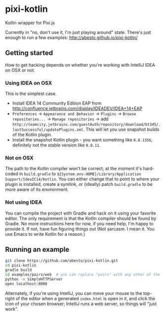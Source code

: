 # pixi-kotlin

Kotlin wrapper for Pixi.js

Currently in "no, don't use it, I'm just playing around" state. There's just enough to run a few examples: http://abesto.github.io/pixi-kotlin/

## Getting started

How to get hacking depends on whether you're working with IntelliJ IDEA on OSX or not.

### Using IDEA on OSX

This is the simplest case.

 - Install IDEA 14 Community Edition EAP from http://confluence.jetbrains.com/display/IDEADEV/IDEA+14+EAP
 - `Preferences` -> `Appearance and Behavior` -> `Plugins` -> `Browse repositeries...` -> `Manage repositories` -> add `http://teamcity.jetbrains.com/guestAuth/repository/download/bt345/.lastSuccessful/updatePlugins.xml`. This will let you use snapshot builds of the Kotlin plugin.
 - Install the snapshot Kotlin plugin - you want something like `0.8.1356`, definitely not the stable version like `0.8.11`.

### Not on OSX

The path to the Kotlin compiler won't be correct; at the moment it's hard-coded in `build.gradle` to `${System.env.HOME}/Library/Application Support/IdeaIC14/Kotlin`. You can either change that to point to where your plugin is installed, create a symlink, or (ideally) patch `build.gradle` to be more aware of its environment.

### Not using IDEA

You can compile the project with Gradle and hack on it using your favorite editor. The only requirement is that the Kotlin compiler should be found by Gradle. No more instructions here for now, if you need help, I'm happy to provide it. If not, have fun figuring things out (Not sarcasm. I mean it. You use Emacs to write Kotlin for a reason.)


## Running an example
```sh
git clone https://github.com/abesto/pixi-kotlin.git
cd pixi-kotlin
gradle build
cd examples/pairs/web  # you can replace "pairs" with any other of the subprojects
python -m SimpleHTTPServer
open localhost:8000
```

Alternately, if you're using IntelliJ, you can move your mouse to the top-right of the editor when a generated `index.html` is open in it, and click the icon of your chosen browser; IntelliJ runs a web server, so things will "just work".
